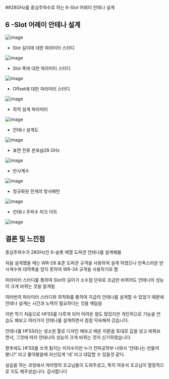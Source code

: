 ##28GHz를 중심주파수로 하는 6-Slot 어레이 안테나 설계

## 6 -Slot 어레이 안테나 설계

![image](https://github.com/user-attachments/assets/3ebe7950-d840-4f99-b71d-df0f6db6c306)

- Slot 길이에 대한 파라미터 스터디

![image](https://github.com/user-attachments/assets/082b394b-825f-4d7c-8cfc-a998ed1e205a)

- Slot 폭에 대한 파라미터 스터디

![image](https://github.com/user-attachments/assets/b482e6ed-4286-4b88-bf0f-5e37e52180e2)

- Offset에 대한 파라미터 스터디

![image](https://github.com/user-attachments/assets/64c0284e-92f3-478a-bb81-66067061d217)

- 최적 설계 파라미터

![image](https://github.com/user-attachments/assets/88a289f6-63d6-49f2-a36e-0de2261ee941)

- 안테나 설계도

![image](https://github.com/user-attachments/assets/9eba952b-844f-42c5-917e-06d9ee41a9a4)

- 표면 전류 분포@28 GHz

![image](https://github.com/user-attachments/assets/3166090b-0098-4cfc-b4f3-063e1fe8ee5c)

- 반사계수

![image](https://github.com/user-attachments/assets/b7a09c28-6f41-4dd9-960e-8a271252c162)

- 정규화된 전계의 방사패턴

![image](https://github.com/user-attachments/assets/07602b3f-d339-4b3a-9885-0fefdd0e56bb)

- 안테나 주파수 피크 이득

![image](https://github.com/user-attachments/assets/3d7bc165-a451-4916-87fa-4adb18306c78)

## 결론 및 느낀점

중심주파수가 28GHz인 6-슬롯 배열 도파관 안테나를 설계해봄

처음 설계했을 때는 WR-28 표준 도파관 규격을 사용하여 설계 하였으나 만족스러운 반사계수와 대역폭을 얻지 못하여 WR-34 규격을 사용하기로 함 

파라미터 스터디를 통하여 Slot의 길이가 소수점 단위로 조금만 바뀌어도 안테나의 성능이 크게 바뀌는 것을 알게됨

여러번의 파라미터 스터디와 최적화를 통하여 지금의 안테나를 설계할 수 있었기 때문에 안테나 설계는 시간과 노력이 필요하다는 것을 깨달음

이번 학기 처음으로 HFSS를 다루게 되어 어려운 점도 많았지만 개인적으로 기능을 연습도 해보고 여러가지 안테나를 설계하면서 점점 익숙해져 갔습니다.

안테나를 HFSS라는 생소한 툴로 디자인 해보고 배운 이론을 토대로 값을 넣고 바꿔보면서, 그것에 따라 안테나의 성능이 크게 바뀌는 것이 신기하였습니다. 

향후에도 HFSS를 쓰게 될지는 미지수지만 누가 전파공학부 나와서 ‘안테나는 만들어 봤니?’ 라고 물어봤을때 자신있게 ‘네’ 라고 대답할 수 있을것 같다. 

실습을 하는 과정에서 여러명의 조교님들이 도와주셨고, 특히 여유석 조교님이 열정적으로 지도 해주셨습니다. 감사합니다

  
